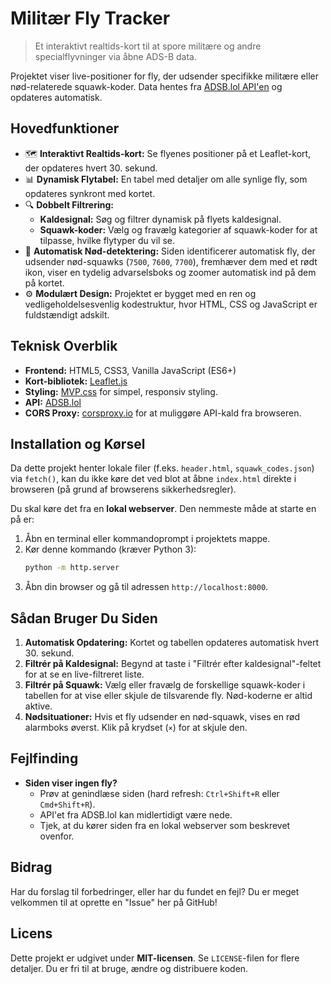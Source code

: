 # Militær Fly Tracker

> Et interaktivt realtids-kort til at spore militære og andre specialflyvninger via åbne ADS-B data.

Projektet viser live-positioner for fly, der udsender specifikke militære eller nød-relaterede squawk-koder. Data hentes fra [ADSB.lol API'en](https://www.adsb.lol/api/) og opdateres automatisk.

## Hovedfunktioner

*   🗺️ **Interaktivt Realtids-kort:** Se flyenes positioner på et Leaflet-kort, der opdateres hvert 30. sekund.
*   📊 **Dynamisk Flytabel:** En tabel med detaljer om alle synlige fly, som opdateres synkront med kortet.
*   🔍 **Dobbelt Filtrering:**
    *   **Kaldesignal:** Søg og filtrer dynamisk på flyets kaldesignal.
    *   **Squawk-koder:** Vælg og fravælg kategorier af squawk-koder for at tilpasse, hvilke flytyper du vil se.
*   🚨 **Automatisk Nød-detektering:** Siden identificerer automatisk fly, der udsender nød-squawks (`7500`, `7600`, `7700`), fremhæver dem med et rødt ikon, viser en tydelig advarselsboks og zoomer automatisk ind på dem på kortet.
*   ⚙️ **Modulært Design:** Projektet er bygget med en ren og vedligeholdelsesvenlig kodestruktur, hvor HTML, CSS og JavaScript er fuldstændigt adskilt.

## Teknisk Overblik

*   **Frontend:** HTML5, CSS3, Vanilla JavaScript (ES6+)
*   **Kort-bibliotek:** [Leaflet.js](https://leafletjs.com/)
*   **Styling:** [MVP.css](https://mvp.css.io/) for simpel, responsiv styling.
*   **API:** [ADSB.lol](https://api.adsb.lol/v2/mil)
*   **CORS Proxy:** [corsproxy.io](https://corsproxy.io/) for at muliggøre API-kald fra browseren.

## Installation og Kørsel

Da dette projekt henter lokale filer (f.eks. `header.html`, `squawk_codes.json`) via `fetch()`, kan du ikke køre det ved blot at åbne `index.html` direkte i browseren (på grund af browserens sikkerhedsregler).

Du skal køre det fra en **lokal webserver**. Den nemmeste måde at starte en på er:

1.  Åbn en terminal eller kommandoprompt i projektets mappe.
2.  Kør denne kommando (kræver Python 3):
    ```bash
    python -m http.server
    ```
3.  Åbn din browser og gå til adressen `http://localhost:8000`.

## Sådan Bruger Du Siden

1.  **Automatisk Opdatering:** Kortet og tabellen opdateres automatisk hvert 30. sekund.
2.  **Filtrér på Kaldesignal:** Begynd at taste i "Filtrér efter kaldesignal"-feltet for at se en live-filtreret liste.
3.  **Filtrér på Squawk:** Vælg eller fravælg de forskellige squawk-koder i tabellen for at vise eller skjule de tilsvarende fly. Nød-koderne er altid aktive.
4.  **Nødsituationer:** Hvis et fly udsender en nød-squawk, vises en rød alarmboks øverst. Klik på krydset (`×`) for at skjule den.

## Fejlfinding

*   **Siden viser ingen fly?**
    *   Prøv at genindlæse siden (hard refresh: `Ctrl+Shift+R` eller `Cmd+Shift+R`).
    *   API'et fra ADSB.lol kan midlertidigt være nede.
    *   Tjek, at du kører siden fra en lokal webserver som beskrevet ovenfor.

## Bidrag

Har du forslag til forbedringer, eller har du fundet en fejl? Du er meget velkommen til at oprette en "Issue" her på GitHub!

## Licens

Dette projekt er udgivet under **MIT-licensen**. Se `LICENSE`-filen for flere detaljer. Du er fri til at bruge, ændre og distribuere koden.